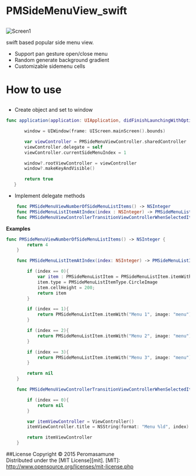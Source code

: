 # PMSideMenuView_swift

##  

![Screen1](https://github.com/peromasamune/PMSideMenuView/blob/master/screens/screen1.png?raw=true)

swift based popular side menu view.  

- Support pan gesture open/close menu
- Random generate background gradient
- Customizable sidemenu cells

# How to use

##

 - Create object and set to window
 
 ```swift
func application(application: UIApplication, didFinishLaunchingWithOptions launchOptions: [NSObject: AnyObject]?) -> Bool {

        window = UIWindow(frame: UIScreen.mainScreen().bounds)

        var viewController = PMSideMenuViewController.sharedController
        viewController.delegate = self
        viewController.currentSideMenuIndex = 1

        window?.rootViewController = viewController
        window?.makeKeyAndVisible()

        return true
    }
```

- Implement delegate methods

```swift
    func PMSideMenuViewNumberOfSideMenuListItems() -> NSInteger
    func PMSideMenuListItemAtIndex(index : NSInteger) -> PMSideMenuListItem?
    func PMSideMenuViewControllerTransitionViewControllerWhenSelectedItemAtIndex(viewController : PMSideMenuViewController, index : NSInteger) -> UIViewController?
```

__Examples__

```swift
func PMSideMenuViewNumberOfSideMenuListItems() -> NSInteger {
        return 4
    }

    func PMSideMenuListItemAtIndex(index: NSInteger) -> PMSideMenuListItem? {

        if (index == 0){
            var item : PMSideMenuListItem = PMSideMenuListItem.itemWith("PMSideMenuView", image: "icon.jpg")
            item.type = PMSideMenuListItemType.CircleImage
            item.cellHeight = 200;
            return item
        }

        if (index == 1){
            return PMSideMenuListItem.itemWith("Menu 1", image: "menu")
        }

        if (index == 2){
            return PMSideMenuListItem.itemWith("Menu 2", image: "menu")
        }

        if (index == 3){
            return PMSideMenuListItem.itemWith("Menu 3", image: "menu")
        }

        return nil
    }

    func PMSideMenuViewControllerTransitionViewControllerWhenSelectedItemAtIndex(viewController: PMSideMenuViewController, index: NSInteger) -> UIViewController? {

        if (index == 0){
            return nil
        }

        var itemViewController = ViewController()
        itemViewController.title = NSString(format: "Menu %ld", index)

        return itemViewController
    }
```

##License
Copyright &copy; 2015 Peromasamune  
Distributed under the [MIT License][mit].
[MIT]: http://www.opensource.org/licenses/mit-license.php 